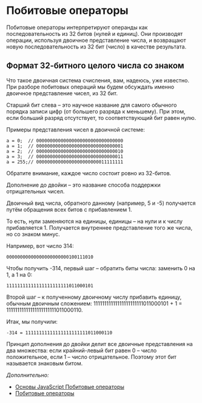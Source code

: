 # Побитовые операторы

Побитовые операторы интерпретируют операнды как последовательность из 32 битов (нулей и единиц). Они производят операции, используя двоичное представление числа, и возвращают новую последовательность из 32 бит (число) в качестве результата.

## Формат 32-битного целого числа со знаком
Что такое двоичная система счисления, вам, надеюсь, уже известно. При разборе побитовых операций мы будем обсуждать именно двоичное представление чисел, из 32 бит.

Старший бит слева – это научное название для самого обычного порядка записи цифр (от большего разряда к меньшему). При этом, если больший разряд отсутствует, то соответствующий бит равен нулю.

Примеры представления чисел в двоичной системе:
```
a = 0;  // 00000000000000000000000000000000
a = 1;  // 00000000000000000000000000000001
a = 2;  // 00000000000000000000000000000010
a = 3;  // 00000000000000000000000000000011
a = 255;// 00000000000000000000000011111111
```
Обратите внимание, каждое число состоит ровно из 32-битов.

Дополнение до двойки – это название способа поддержки отрицательных чисел.

Двоичный вид числа, обратного данному (например, 5 и -5) получается путём обращения всех битов с прибавлением 1.

То есть, нули заменяются на единицы, единицы – на нули и к числу прибавляется 1. Получается внутреннее представление того же числа, но со знаком минус.

Например, вот число 314:

```00000000000000000000000100111010```

Чтобы получить -314, первый шаг – обратить биты числа: заменить 0 на 1, а 1 на 0:

```11111111111111111111111011000101```

Второй шаг – к полученному двоичному числу прибавить единицу, обычным двоичным сложением: 11111111111111111111111011000101 + 1 = 11111111111111111111111011000110.

Итак, мы получили:

```-314 = 11111111111111111111111011000110```

Принцип дополнения до двойки делит все двоичные представления на два множества: если крайний-левый бит равен 0 – число положительное, если 1 – число отрицательное. Поэтому этот бит называется знаковым битом.


*Дополнительно:*
- [Основы JavaScript Побитовые операторы](https://learn.javascript.ru/bitwise-operators)
- [Побитовые операторы](http://php.net/manual/ru/language.operators.bitwise.php)
